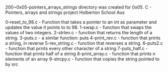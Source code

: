 200~0x05-pointers_arrays_strings directory was created 
for 0x05. C - Pointers, arrays and strings project
Holberton School Aus

0-reset_to_98.c  - Function that takes a pointer to an int as parameter and updates the value it points to to 98.
1-swap.c         - function that swaps the values of two integers.
2-strlen.c       - function that returns the length of a string.
3-puts.c         - a similar function: puts
4-print_rev.c    - function that prints a string, in reverse
5-rev_string.c   - function that reverses a string.
6-puts2.c        - function that prints every other character of a string
7-puts_half.c    - function that prints half of a string
8-print_array.c  - function that prints n elements of an array
9-strcpy.c       - function that copies the string pointed to by src
